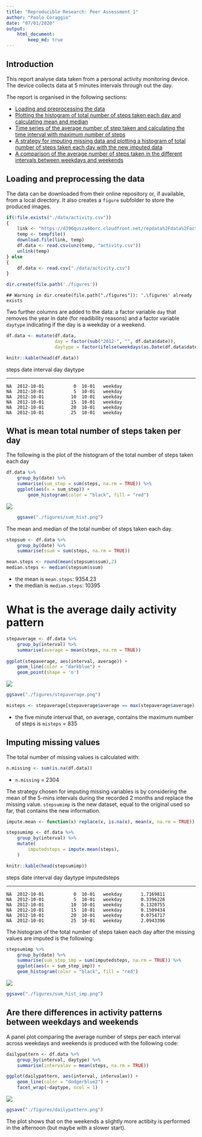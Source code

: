 ```yaml
---
title: "Reproducible Research: Peer Assessment 1"
author: "Paolo Coraggio"
date: "07/01/2020"
output: 
    html_document:
        keep_md: true
---
```




## Introduction

This report analyse data taken from a personal activity monitoring device. The device collects data at 5 minutes intervals through out the day.

The report is organised in the following sections:

-   [Loading and preprocessing the data](#loading-and-preprocessing-the-data)
-   [Plotting the histogram of total number of steps taken each day and calculating mean and median](#what-is-mean-total-number-of-steps-taken-per-day)
-   [Time series of the average number of step taken and calculating the time interval with maximum number of steps](#what-is-the-average-daily-activity-pattern)
-   [A strategy for imputing missing data and plotting a histogram of total number of steps taken each day with the new imputed data](#imputing-missing-values)
-   [A comparison of the average number of steps taken in the different intervals between weekdays and weekends](#are-there-differences-in-activity-patterns-between-weekdays-and-weekends)

## Loading and preprocessing the data

The data can be downloaded from their online repository or, if available, from a local directory. It also creates a `figure` subfolder to store the produced images. 


```r
if(!file.exists("./data/activity.csv"))
{
    link <- "https://d396qusza40orc.cloudfront.net/repdata%2Fdata%2Factivity.zip"
    temp <- tempfile()
    download.file(link, temp)
    df.data <- read.csv(unz(temp, "activity.csv"))
    unlink(temp)
} else
{
    df.data <- read.csv("./data/activity.csv")
}

dir.create(file.path('./figures'))
```

```
## Warning in dir.create(file.path("./figures")): '.\figures' already exists
```

Two further columns are added to the data: a factor variable `day` that removes the year in date (for readibility reasons) and a factor variable `daytype` indicating if the day is a weekday or a weekend.  


```r
df.data <- mutate(df.data, 
                  day = factor(sub("2012-", "", df.data$date)),
                  daytype = factor(ifelse(weekdays(as.Date(df.data$date, format = "%Y-%m-%d")) %in% c("Saturday","Sunday"), "weekend", "weekday")))

knitr::kable(head(df.data))
```



 steps  date          interval  day     daytype 
------  -----------  ---------  ------  --------
    NA  2012-10-01           0  10-01   weekday 
    NA  2012-10-01           5  10-01   weekday 
    NA  2012-10-01          10  10-01   weekday 
    NA  2012-10-01          15  10-01   weekday 
    NA  2012-10-01          20  10-01   weekday 
    NA  2012-10-01          25  10-01   weekday 

## What is mean total number of steps taken per day

The following is the plot of the histogram of the total number of steps taken each day


```r
df.data %>%
    group_by(date) %>%
    summarise(sum_step = sum(steps, na.rm = TRUE)) %>%
    ggplot(aes(x = sum_step)) +
        geom_histogram(color = "black", fill = "red")
```

![](RRProject1_files/figure-html/unnamed-chunk-3-1.png)<!-- -->

```r
    ggsave("./figures/sum_hist.png")
```

The mean and median of the total number of steps taken each day.


```r
stepsum <- df.data %>% 
    group_by(date) %>%
    summarise(ssum = sum(steps, na.rm = TRUE))

mean.steps <- round(mean(stepsum$ssum),2)
median.steps <- median(stepsum$ssum)
```

- the mean is `mean.steps`: 9354.23 
- the median is `median.steps`: 10395

# What is the average daily activity pattern



```r
stepaverage <- df.data %>% 
    group_by(interval) %>%
    summarise(average = mean(steps, na.rm = TRUE))
    
ggplot(stepaverage, aes(interval, average)) +
    geom_line(color = "darkblue") +
    geom_point(shape = 'o')
```

![](RRProject1_files/figure-html/unnamed-chunk-5-1.png)<!-- -->

```r
ggsave("./figures/stepaverage.png")

misteps <- stepaverage[stepaverage$average == max(stepaverage$average),]$interval
```

- the five minute interval that, on average, contains the maximum number of steps is `misteps` = 835 


## Imputing missing values

The total number of missing values is calculated with:


```r
n.missing <- sum(is.na(df.data))
```

- `n.missing` = 2304

The strategy chosen for imputing missing variables is by considering the mean of the 5-mins intervals during the recorded 2 months and replace the missing value. `stepsumimp` is the new dataset, equal to the original used so far, that contains the new information.



```r
impute.mean <- function(x) replace(x, is.na(x), mean(x, na.rm = TRUE))

stepsumimp <- df.data %>%
    group_by(interval) %>%
    mutate(
        imputedsteps = impute.mean(steps),
    )

knitr::kable(head(stepsumimp))
```



 steps  date          interval  day     daytype    imputedsteps
------  -----------  ---------  ------  --------  -------------
    NA  2012-10-01           0  10-01   weekday       1.7169811
    NA  2012-10-01           5  10-01   weekday       0.3396226
    NA  2012-10-01          10  10-01   weekday       0.1320755
    NA  2012-10-01          15  10-01   weekday       0.1509434
    NA  2012-10-01          20  10-01   weekday       0.0754717
    NA  2012-10-01          25  10-01   weekday       2.0943396

The histogram of the total number of steps taken each day after the missing values are imputed is the following:


```r
stepsumimp %>%
    group_by(date) %>%
    summarise(sum_step_imp = sum(imputedsteps, na.rm = TRUE)) %>%
    ggplot(aes(x = sum_step_imp)) +
    geom_histogram(color = "black", fill = "red")
```

![](RRProject1_files/figure-html/unnamed-chunk-8-1.png)<!-- -->

```r
ggsave("./figures/sum_hist_imp.png")
```

## Are there differences in activity patterns between weekdays and weekends

A panel plot comparing the average number of steps per each interval across weekdays and weekends is produced with the following code:


```r
dailypattern <- df.data %>%
    group_by(interval, daytype) %>%
    summarise(intervalav = mean(steps, na.rm = TRUE))

ggplot(dailypattern, aes(interval, intervalav)) +
    geom_line(color = "dodgerblue2") +
    facet_wrap(~daytype, ncol = 1)
```

![](RRProject1_files/figure-html/unnamed-chunk-9-1.png)<!-- -->

```r
ggsave("./figures/dailypattern.png")
```

The plot shows that on the weekends a slightly more actibity is performed in the afternoon (but maybe with a slower start).
